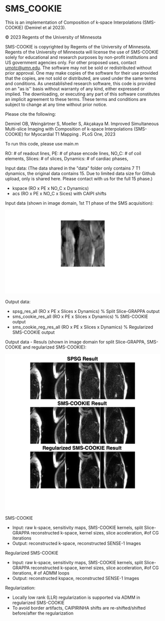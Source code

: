 # SMS_COOKIE
This is an implementation of Composition of k-space Interpolations (SMS-COOKIE) (Demirel et al 2023).

© 2023 Regents of the University of Minnesota

SMS-COOKIE is copyrighted by Regents of the University of Minnesota. Regents of the University of Minnesota will license the use of SMS-COOKIE solely for educational and research purposes by non-profit institutions and US government agencies only. For other proposed uses, contact umotc@umn.edu. The software may not be sold or redistributed without prior approval. One may make copies of the software for their use provided that the copies, are not sold or distributed, are used under the same terms and conditions. As unestablished research software, this code is provided on an "as is'' basis without warranty of any kind, either expressed or implied. The downloading, or executing any part of this software constitutes an implicit agreement to these terms. These terms and conditions are subject to change at any time without prior notice.

Please cite the following:

Demirel OB, Weingärtner S, Moeller S, Akçakaya M. Improved Simultaneous Multi-slice Imaging with Composition of k-space Interpolations (SMS-COOKIE) for Myocardial T1 Mapping . PLoS One, 2023

To run this code, please use main.m

RO:       # of readout lines,
PE:       # of phase encode lines,
NO_C:     # of coil elements,
Slices:   # of slices,
Dynamics: # of cardiac phases,

Input data: (The data shared in the "data" folder only contains 7 T1 dynamics, the original data contains 15. Due to limited data size for Github upload, only is shared here. Please contact with us for the full 15 phase.)
- kspace (RO x PE x NO_C x Dynamics)
- acs (RO x PE x NO_C x Sices) with CAIPI shifts

Input data (shown in image domain, 1st T1 phase of the SMS acquisition):

![Input](assets/input.png)

Output data:
- spsg_res_all (RO x PE x Slices x Dynamics) % Split Slice-GRAPPA output
- sms_cookie_res_all (RO x PE x Slices x Dynamics) % SMS-COOKIE output
- sms_cookie_reg_res_all (RO x PE x Slices x Dynamics) % Regularized SMS-COOKIE output

Output data - Resuls (shown in image domain for split Slice-GRAPPA, SMS-COOKIE and regularized SMS-COOKIE):

![Output](assets/output.png)



SMS-COOKIE
- Input: raw k-space, sensitivity maps, SMS-COOKIE kernels, split Slice-GRAPPA reconstructed k-space, kernel sizes,
         slice acceleration, #of CG iterations
- Output: reconstructed k-space, reconstructed SENSE-1 Images
         
Regularized SMS-COOKIE
- Input: raw k-space, sensitivity maps, SMS-COOKIE kernels, split Slice-GRAPPA reconstructed k-space,  kernel sizes,
         slice acceleration, #of CG iterations, # of ADMM loops
- Output: reconstructed kspace, reconstructed SENSE-1 Images

Regularization:
- Locally low rank (LLR) regularization is supported via ADMM in regularized SMS-COOKIE
- To avoid border artifacts, CAIPIRINHA shifts are re-shifted/shifted before/after the regularization

